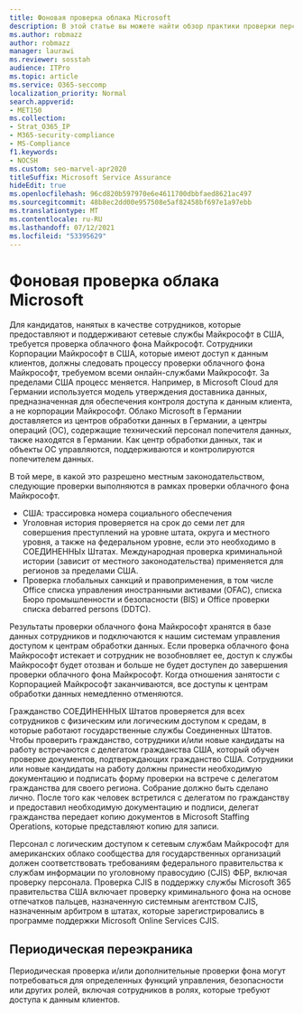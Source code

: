 ```yaml
---
title: Фоновая проверка облака Microsoft
description: В этой статье вы можете найти обзор практики проверки персонала Майкрософт для Microsoft 365.
ms.author: robmazz
author: robmazz
manager: laurawi
ms.reviewer: sosstah
audience: ITPro
ms.topic: article
ms.service: O365-seccomp
localization_priority: Normal
search.appverid:
- MET150
ms.collection:
- Strat_O365_IP
- M365-security-compliance
- MS-Compliance
f1.keywords:
- NOCSH
ms.custom: seo-marvel-apr2020
titleSuffix: Microsoft Service Assurance
hideEdit: true
ms.openlocfilehash: 96cd820b597970e6e4611700dbbfaed8621ac497
ms.sourcegitcommit: 48b8ec2dd00e957508e5af82458bf697e1a97ebb
ms.translationtype: MT
ms.contentlocale: ru-RU
ms.lasthandoff: 07/12/2021
ms.locfileid: "53395629"
---
```

# <a name="microsoft-cloud-background-check"></a>Фоновая проверка облака Microsoft

Для кандидатов, нанятых в качестве сотрудников, которые предоставляют и поддерживают сетевые службы Майкрософт в США, требуется проверка облачного фона Майкрософт. Сотрудники Корпорации Майкрософт в США, которые имеют доступ к данным клиентов, должны следовать процессу проверки облачного фона Майкрософт, требуемом всеми онлайн-службами Майкрософт. За пределами США процесс меняется. Например, в Microsoft Cloud для Германии используется модель утверждения доставника данных, предназначенная для обеспечения контроля доступа к данным клиента, а не корпорации Майкрософт. Облако Microsoft в Германии доставляется из центров обработки данных в Германии, а центры операций (OC), содержащие технический персонал попечителя данных, также находятся в Германии. Как центр обработки данных, так и объекты OC управляются, поддерживаются и контролируются попечителем данных.

В той мере, в какой это разрешено местным законодательством, следующие проверки выполняются в рамках проверки облачного фона Майкрософт.

- США: трассировка номера социального обеспечения
- Уголовная история проверяется на срок до семи лет для совершения преступлений на уровне штата, округа и местного уровня, а также на федеральном уровне, если это необходимо в СОЕДИНЕННЫх Штатах. Международная проверка криминальной истории (зависит от местного законодательства) применяется для регионов за пределами США.
- Проверка глобальных санкций и правоприменения, в том числе Office списка управления иностранными активами (OFAC), списка Бюро промышленности и безопасности (BIS) и Office проверки списка debarred persons (DDTC).

Результаты проверки облачного фона Майкрософт хранятся в базе данных сотрудников и подключаются к нашим системам управления доступом к центрам обработки данных. Если проверка облачного фона Майкрософт истекает и сотрудник не возобновляет ее, доступ к службы Майкрософт будет отозван и больше не будет доступен до завершения проверки облачного фона Майкрософт. Когда отношения занятости с Корпорацией Майкрософт заканчиваются, все доступы к центрам обработки данных немедленно отменяются.

Гражданство СОЕДИНЕННЫХ Штатов проверяется для всех сотрудников с физическим или логическим доступом к средам, в которые работают государственные службы Соединенных Штатов. Чтобы проверить гражданство, сотрудники и/или новые кандидаты на работу встречаются с делегатом гражданства США, который обучен проверке документов, подтверждающих гражданство США. Сотрудники или новые кандидаты на работу должны принести необходимую документацию и подписать форму проверки на встрече с делегатом гражданства для своего региона. Собрание должно быть сделано лично. После того как человек встретился с делегатом по гражданству и предоставил необходимую документацию и подписи, делегат гражданства передает копию документов в Microsoft Staffing Operations, которые представляют копию для записи.

Персонал с логическим доступом к сетевым службам Майкрософт для американских облако сообщества для государственных организаций должен соответствовать требованиям федерального правительства к службам информации по уголовному правосудию [](https://www.fbi.gov/services/cjis) (CJIS) ФБР, включая проверку персонала. Проверка CJIS в поддержку службы Microsoft 365 правительства США включает проверку криминального фона на основе отпечатков пальцев, назначенную системным агентством CJIS, назначенным арбитром в штатах, которые зарегистрировались в программе поддержки Microsoft Online Services CJIS. [](https://blogs.office.com/2013/10/23/california-and-microsoft-sign-cjis-security-policy-agreement/)

## <a name="periodic-rescreening"></a>Периодическая переэкраника

Периодическая проверка и/или дополнительные проверки фона могут потребоваться для определенных функций управления, безопасности или других ролей, включая сотрудников в ролях, которые требуют доступа к данным клиентов.